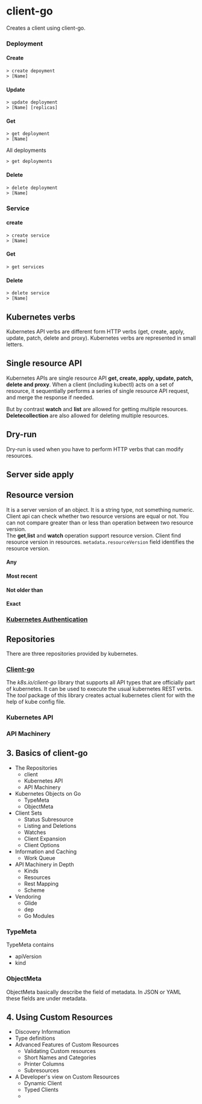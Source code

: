# client-go
Creates a client using client-go. 

### Deployment
#### Create
```shell
> create depoyment
> [Name]
```
#### Update
```shell
> update deployment 
> [Name] [replicas]
```
#### Get
```shell
> get deployment
> [Name]
```
All deployments
```shell
> get deployments
```

#### Delete
```shell
> delete deployment
> [Name]
```

### Service
#### create
```shell
> create service
> [Name]
```

#### Get
```shell
> get services
```
#### Delete
```shell
> delete service
> [Name]
```





## Kubernetes verbs
Kubernetes API verbs are different form HTTP verbs (get, create, apply, update, patch, delete and proxy). Kubernetes verbs
are represented in small letters.

## Single resource API
Kubernetes APIs  are single resource API **get, create, apply, update, patch, delete and proxy**. When a client (including kubectl) acts on a set of resource, it sequentially 
performs a series of single resource API request, and merge the response if needed. <br>

But by contrast **watch** and **list** are allowed for getting multiple resources. **Deletecollection** are also allowed for
deleting multiple resources. 

## Dry-run
Dry-run is used when you have to perform HTTP verbs that can modify resources.

## Server side apply

## Resource version
It is a server version of an object. It is a string type, not something numeric. Client api can check whether two resource 
versions are equal or not. You can not compare greater than or less than operation between two resource version. 
<br>
The **get**,**list** and **watch** operation support resource version.
Client find resource version in resources. `metadata.resourceVersion` field identifies the resource version.
#### Any
#### Most recent
#### Not older than
#### Exact

### [Kubernetes Authentication](https://kubernetes.io/docs/reference/access-authn-authz/authentication/)

## Repositories
There are three repositories provided by kubernetes. 


### [Client-go](https://github.com/kubernetes/client-go)
The _k8s.io/client-go_ library that supports all API types that are officially part of kubernetes. It can be used to execute 
the usual kubernetes REST verbs. The _tool_ package of this library creates actual kubernetes client for with the help of 
kube config file.

### Kubernetes API

### API Machinery


## 3. Basics of client-go
* The Repositories
  * client
  * Kubernetes API
  * API Machinery
* Kubernetes Objects on Go
  * TypeMeta
  * ObjectMeta
* Client Sets
  * Status Subresource
  * Listing and Deletions
  * Watches
  * Client Expansion
  * Client Options
* Information and Caching
  * Work Queue
* API Machinery in Depth
  * Kinds
  * Resources
  * Rest Mapping
  * Scheme
* Vendoring
  * Glide
  * dep
  * Go Modules

### TypeMeta
TypeMeta contains
* apiVersion
* kind

### ObjectMeta

ObjectMeta basically describe the field of metadata. In JSON or YAML 
these fields are under metadata. 

## 4. Using Custom Resources
* Discovery Information
* Type definitions
* Advanced Features of Custom Resources
  * Validating Custom resources
  * Short Names and Categories
  * Printer Columns
  * Subresources
* A Developer's view on Custom Resources
  * Dynamic Client
  * Typed Clients
  * 